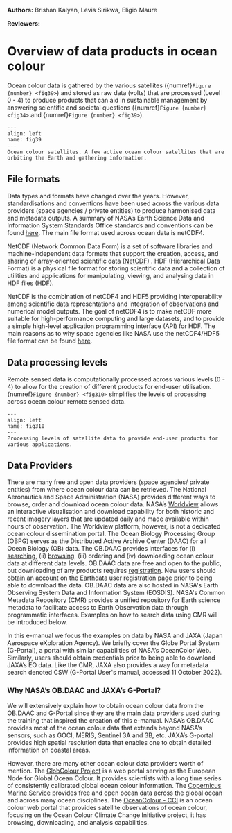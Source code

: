 <!-- @format -->

**Authors:** Brishan Kalyan, Levis Sirikwa, Eligio Maure

**Reviewers:**

# Overview of data products in ocean colour

Ocean colour data is gathered by the various satellites
({numref}`Figure {number} <fig39>`) and stored as raw data (volts) that are
processed (Level 0 - 4) to produce products that can aid in sustainable
management by answering scientific and societal questions
({numref}`Figure {number} <fig34>` and {numref}`Figure {number} <fig39>`).

```{figure} ./figure39.png
---
align: left
name: fig39
---
Ocean colour satellites. A few active ocean colour satellites that are orbiting the Earth and gathering information.
```

## File formats

Data types and formats have changed over the years. However, standardisations
and conventions have been used across the various data providers (space agencies
/ private entities) to produce harmonised data and metadata outputs. A summary
of NASA’s Earth Science Data and Information System Standards Office standards
and conventions can be found
[here](https://www.earthdata.nasa.gov/esdis/esco/standards-and-practices). The
main file format used across ocean data is netCDF4.

NetCDF (Network Common Data Form) is a set of software libraries and
machine-independent data formats that support the creation, access, and sharing
of array-oriented scientific data
([NetCDF](https://docs.unidata.ucar.edu/netcdf-c/current/index.html)) . HDF
(Hierarchical Data Format) is a physical file format for storing scientific data
and a collection of utilities and applications for manipulating, viewing, and
analysing data in HDF files
([HDF](https://support.hdfgroup.org/products/hdf4/whatishdf.html)).

NetCDF is the combination of netCDF4 and HDF5 providing interoperability among
scientific data representations and integration of observations and numerical
model outputs. The goal of netCDF4 is to make netCDF more suitable for
high-performance computing and large datasets, and to provide a simple
high-level application programming interface (API) for HDF. The main reasons as
to why space agencies like NASA use the netCDF4/HDF5 file format can be found
[here](https://www.earthdata.nasa.gov/esdis/esco/standards-and-practices/netcdf-4hdf5-file-format).

## Data processing levels

Remote sensed data is computationally processed across various levels (0 - 4) to
allow for the creation of different products for end-user utilisation.
{numref}`Figure {number} <fig310>` simplifies the levels of processing across
ocean colour remote sensed data.

```{figure} ./figure310.png
---
align: left
name: fig310
---
Processing levels of satellite data to provide end-user products for various applications.
```

## Data Providers

There are many free and open data providers (space agencies/ private entities)
from where ocean colour data can be retrieved. The National Aeronautics and
Space Administration (NASA) provides different ways to browse, order and
download ocean colour data. NASA’s
[Worldview](https://worldview.earthdata.nasa.gov/) allows an interactive
visualisation and download capability for both historic and recent imagery
layers that are updated daily and made available within hours of observation.
The Worldview platform, however, is not a dedicated ocean colour dissemination
portal. The Ocean Biology Processing Group (OBPG) serves as the Distributed
Active Archive Center (DAAC) for all Ocean Biology (OB) data. The OB.DAAC
provides interfaces for (i)
[searching](https://oceandata.sci.gsfc.nasa.gov/api/file_search), (ii)
[browsing](https://oceancolor.gsfc.nasa.gov/cgi/browse.pl?sen=amod), (iii)
ordering and (iv) downloading ocean colour data at different data levels.
OB.DAAC data are free and open to the public, but downloading of any products
requires [registration](https://oceancolor.gsfc.nasa.gov/registration/). New
users should obtain an account on the
[Earthdata](https://urs.earthdata.nasa.gov/) user registration page prior to
being able to download the data. OB.DAAC data are also hosted in NASA's Earth
Observing System Data and Information System (EOSDIS). NASA's Common Metadata
Repository (CMR) provides a unified repository for Earth science metadata to
facilitate access to Earth Observation data through programmatic interfaces.
Examples on how to search data using CMR will be introduced below.

In this e-manual we focus the examples on data by NASA and JAXA (Japan Aerospace
eXploration Agency). We briefly cover the Globe Portal System (G-Portal), a
portal with similar capabilities of NASA’s OceanColor Web. Similarly, users
should obtain credentials prior to being able to download JAXA’s EO data. Like
the CMR, JAXA also provides a way for metadata search denoted CSW (G-Portal
User's manual, accessed 11 October 2022).

### Why NASA’s OB.DAAC and JAXA’s G-Portal?

We will extensively explain how to obtain ocean colour data from the OB.DAAC and
G-Portal since they are the main data providers used during the training that
inspired the creation of this e-manual. NASA’s OB.DAAC provides most of the
ocean colour data that extends beyond NASA’s sensors, such as GOCI, MERIS,
Sentinel 3A and 3B, etc. JAXA’s G-portal provides high spatial resolution data
that enables one to obtain detailed information on coastal areas.

However, there are many other ocean colour data providers worth of mention. The
[GlobColour Project](https://www.globcolour.info/) is a web portal serving as
the European Node for Global Ocean Colour. It provides scientists with a long
time series of consistently calibrated global ocean colour information. The
[Copernicus Marine Service](https://marine.copernicus.eu/) provides free and
open ocean data across the global ocean and across many ocean disciplines. The
[OceanColour - CCI](https://www.oceancolour.org/) is an ocean colour web portal
that provides satellite observations of ocean colour, focusing on the Ocean
Colour Climate Change Initiative project, it has browsing, downloading, and
analysis capabilities.
